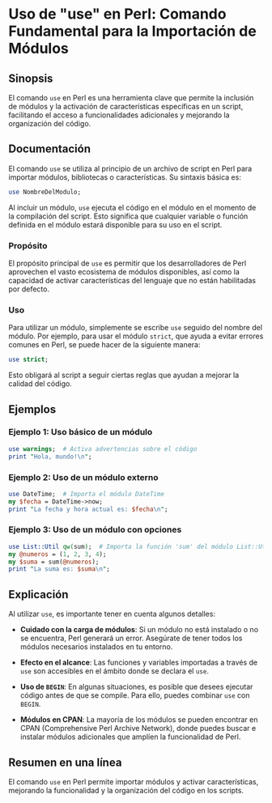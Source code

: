 <!--
Meta Description: # Uso de "use" en Perl: Comando Fundamental para la Importación de Módulos ## Sinopsis El comando `use` en Perl es una herramienta clave que permite l...
Meta Keywords: use, perl, módulo, módulos, que
-->

# Uso de "use" en Perl: Comando Fundamental para la Importación de Módulos

## Sinopsis
El comando `use` en Perl es una herramienta clave que permite la inclusión de módulos y la activación de características específicas en un script, facilitando el acceso a funcionalidades adicionales y mejorando la organización del código.

## Documentación
El comando `use` se utiliza al principio de un archivo de script en Perl para importar módulos, bibliotecas o características. Su sintaxis básica es:

```perl
use NombreDelModulo;
```

Al incluir un módulo, `use` ejecuta el código en el módulo en el momento de la compilación del script. Esto significa que cualquier variable o función definida en el módulo estará disponible para su uso en el script.

### Propósito
El propósito principal de `use` es permitir que los desarrolladores de Perl aprovechen el vasto ecosistema de módulos disponibles, así como la capacidad de activar características del lenguaje que no están habilitadas por defecto.

### Uso
Para utilizar un módulo, simplemente se escribe `use` seguido del nombre del módulo. Por ejemplo, para usar el módulo `strict`, que ayuda a evitar errores comunes en Perl, se puede hacer de la siguiente manera:

```perl
use strict;
```

Esto obligará al script a seguir ciertas reglas que ayudan a mejorar la calidad del código.

## Ejemplos

### Ejemplo 1: Uso básico de un módulo
```perl
use warnings;  # Activa advertencias sobre el código
print "Hola, mundo!\n";
```

### Ejemplo 2: Uso de un módulo externo
```perl
use DateTime;  # Importa el módulo DateTime
my $fecha = DateTime->now;
print "La fecha y hora actual es: $fecha\n";
```

### Ejemplo 3: Uso de un módulo con opciones
```perl
use List::Util qw(sum);  # Importa la función 'sum' del módulo List::Util
my @numeros = (1, 2, 3, 4);
my $suma = sum(@numeros);
print "La suma es: $suma\n";
```

## Explicación
Al utilizar `use`, es importante tener en cuenta algunos detalles:

- **Cuidado con la carga de módulos**: Si un módulo no está instalado o no se encuentra, Perl generará un error. Asegúrate de tener todos los módulos necesarios instalados en tu entorno.
  
- **Efecto en el alcance**: Las funciones y variables importadas a través de `use` son accesibles en el ámbito donde se declara el `use`.

- **Uso de `BEGIN`**: En algunas situaciones, es posible que desees ejecutar código antes de que se compile. Para ello, puedes combinar `use` con `BEGIN`.

- **Módulos en CPAN**: La mayoría de los módulos se pueden encontrar en CPAN (Comprehensive Perl Archive Network), donde puedes buscar e instalar módulos adicionales que amplíen la funcionalidad de Perl.

## Resumen en una línea
El comando `use` en Perl permite importar módulos y activar características, mejorando la funcionalidad y la organización del código en los scripts.